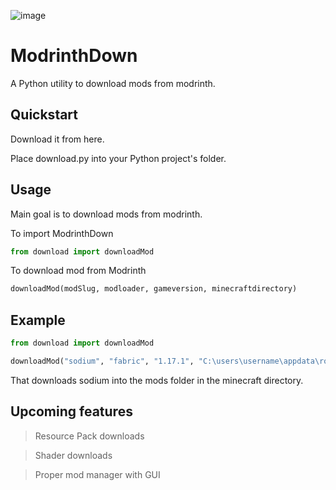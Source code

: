![image](https://github.com/v-pun215/ModrinthDown/assets/67716965/9dc1d0db-80d4-46d8-8c64-986ccf545520)
# ModrinthDown
A Python utility to download mods from modrinth. 

## Quickstart
Download it from here.

Place download.py into your Python project's folder.

## Usage
Main goal is to download mods from modrinth.

To import ModrinthDown
```python
from download import downloadMod
```

To download mod from Modrinth
```python
downloadMod(modSlug, modloader, gameversion, minecraftdirectory)
```

## Example
```python
from download import downloadMod

downloadMod("sodium", "fabric", "1.17.1", "C:\users\username\appdata\roaming\.minecraft")
```
That downloads sodium into the mods folder in the minecraft directory.

## Upcoming features
> Resource Pack downloads

> Shader downloads

> Proper mod manager with GUI
